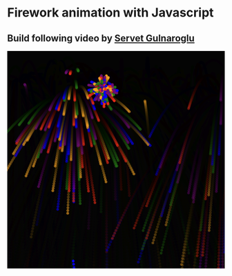 # Firework animation with Javascript

## Build following video by [Servet Gulnaroglu](https://www.youtube.com/watch?v=tvKlvcG2nS8)

<img src="firework.png" alt="Screenshot of firework">
